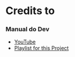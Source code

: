 # Credits to

### Manual do Dev

- <a href="https://www.youtube.com/@ManualdoDev"> YouTube
- <a href="https://youtube.com/playlist?list=PLdtmpu_1ITQJ1Y2-ZBbE7ROP6u1kU0J5l">Playlist for this Project



